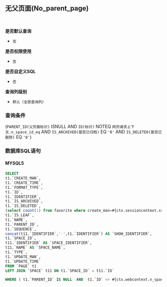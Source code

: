 ## 无父页面(No_parent_page) <!-- {docsify-ignore-all} -->



<br>
<p class="panel-title"><b>是否默认查询</b></p>

* `否`

<p class="panel-title"><b>是否权限使用</b></p>

* `否`

<p class="panel-title"><b>是否自定义SQL</b></p>

* `否`

<p class="panel-title"><b>查询列级别</b></p>

* `默认（全部查询列）`



### 查询条件

(`PARENT_ID(父页面标识)` ISNULL AND `ID(标识)` NOTEQ `网页请求上下文.n_space_id_eq` AND `IS_ARCHIVED(是否已归档)` EQ `'0'` AND `IS_DELETED(是否已删除)` EQ `'0'`)



### 数据库SQL语句

#### MYSQL5

```sql
SELECT
t1.`CREATE_MAN`,
t1.`CREATE_TIME`,
t1.`FORMAT_TYPE`,
t1.`ID`,
t1.`IDENTIFIER`,
t1.`IS_ARCHIVED`,
t1.`IS_DELETED`,
(select count(1) from favorite where create_man=#{ctx.sessioncontext.srfpersonid} and OWNER_ID=t1.`ID` ) AS `IS_FAVORITE`,
t1.`IS_LEAF`,
t1.`NAME`,
t1.`PARENT_ID`,
t1.`SEQUENCE`,
concat(t11.`IDENTIFIER`,'-',t1.`IDENTIFIER`) AS `SHOW_IDENTIFIER`,
t1.`SPACE_ID`,
t11.`IDENTIFIER` AS `SPACE_IDENTIFIER`,
t11.`NAME` AS `SPACE_NAME`,
t1.`TYPE`,
t1.`UPDATE_MAN`,
t1.`UPDATE_TIME`
FROM `PAGE` t1 
LEFT JOIN `SPACE` t11 ON t1.`SPACE_ID` = t11.`ID` 

WHERE ( t1.`PARENT_ID` IS NULL  AND  t1.`ID` <> #{ctx.webcontext.n_space_id_eq}  AND  t1.`IS_ARCHIVED` = 0  AND  t1.`IS_DELETED` = 0 )
```
